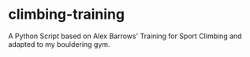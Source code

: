 # climbing-training
A Python Script based on Alex Barrows' Training for Sport Climbing and adapted to my bouldering gym.
